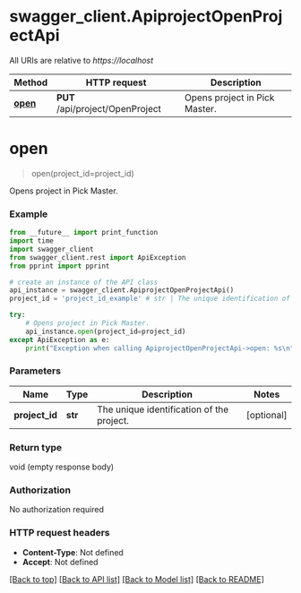 # swagger_client.ApiprojectOpenProjectApi

All URIs are relative to *https://localhost*

Method | HTTP request | Description
------------- | ------------- | -------------
[**open**](ApiprojectOpenProjectApi.md#open) | **PUT** /api/project/OpenProject | Opens project in Pick Master.


# **open**
> open(project_id=project_id)

Opens project in Pick Master.

### Example
```python
from __future__ import print_function
import time
import swagger_client
from swagger_client.rest import ApiException
from pprint import pprint

# create an instance of the API class
api_instance = swagger_client.ApiprojectOpenProjectApi()
project_id = 'project_id_example' # str | The unique identification of the project. (optional)

try:
    # Opens project in Pick Master.
    api_instance.open(project_id=project_id)
except ApiException as e:
    print("Exception when calling ApiprojectOpenProjectApi->open: %s\n" % e)
```

### Parameters

Name | Type | Description  | Notes
------------- | ------------- | ------------- | -------------
 **project_id** | **str**| The unique identification of the project. | [optional] 

### Return type

void (empty response body)

### Authorization

No authorization required

### HTTP request headers

 - **Content-Type**: Not defined
 - **Accept**: Not defined

[[Back to top]](#) [[Back to API list]](../README.md#documentation-for-api-endpoints) [[Back to Model list]](../README.md#documentation-for-models) [[Back to README]](../README.md)

